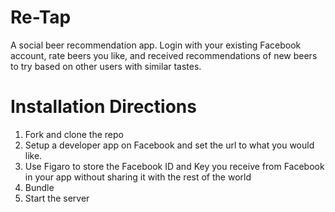 Re-Tap
=========

A social beer recommendation app. Login with your existing Facebook account, rate beers you like, and received recommendations of new beers to try based on other users with similar tastes.

Installation  Directions
========================

1. Fork and clone the repo
2. Setup a developer app on Facebook and set the url to what you would like.
3. Use Figaro to store the Facebook ID and Key you receive from Facebook in your app without sharing it with the rest of the world
4. Bundle
5. Start the server


